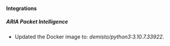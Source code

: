 #### Integrations
##### ARIA Packet Intelligence
- Updated the Docker image to: *demisto/python3:3.10.7.33922*.

